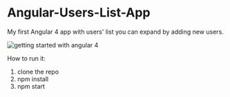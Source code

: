 # Angular-Users-List-App
My first Angular 4 app with users' list you can expand by adding new users.

![getting started with angular 4](https://user-images.githubusercontent.com/17829904/31628681-bb618c18-b2b1-11e7-84dc-80371967760d.png)

How to run it:
  1. clone the repo
  2. npm install
  3. npm start
